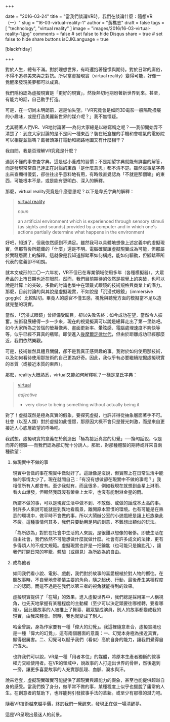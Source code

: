 +++

date = "2016-03-24"
title = "當我們談論VR時，我們在談論什麼：隨想VR（一）"
slug = "16-03-virtual-reality-1"
author = "黃樵志"
draft = false
tags = [ "technology", "virtual reality" ]
image = "images/2016/16-03-virtual-reality-1.jpg"
comments = false  # set false to hide Disqus
share = true  # set false to hide share buttons
isCJKLanguage = true

[blackfriday]

+++

對於人生，總有不滿。對於理想世界，有時還抱著憧憬與期待。對於日常的庸俗，不得不追尋美來與之對抗。所以當虛擬現實（virtual reality）變得可能，好像一覺醒來發現美夢都可以成真。
<!--more-->
我們隱約認為虛擬現實是「更好的現實」，然後熱切地期盼著新世界到來。甚至，有能力的話，自己動手打造。

可是，在一切尚未明朗前，還是怕失望。「VR究竟會是如同3D電影一般隔靴搔癢的小趣味，或是打造美麗新世界的媒介呢？」我不無懷疑。

尤其聽著人們VR、VR地討論著──為何大家總是以縮寫稱之呢？──我卻開始弄不清楚了：到底大家討論的是不是同一種東西？裝在紙盒裡的手機和會噴氣的電影院可以相提並論嗎？戴著頭罩打電動和網路地圖又有什麼相干？

我自問，我是否理解VR究竟是什麼？

遇到不懂的事會查字典，這是從小養成的習慣；不是期望字典就能有詳盡的解答，而是發現常常自己連正在討論的東西「是什麼意思」都不清不楚。雖然沒事拿字典出來查顯得傻氣，卻往往出乎意料地有用，有時候直覺認為「不就是那個嘛」的東西，可能根本不是，或是能有更明白、深入的解釋。

那麼，virtual reality究竟是什麼意思呢？以下是韋氏字典的解釋：

> [virtual reality](http://www.merriam-webster.com/dictionary/virtual%20reality)
> 
> *noun*
> 
> an artificial environment which is experienced through sensory stimuli (as sights and sounds) provided by a computer and in which one's actions partially determine what happens in the environment

好吧，知道了，但我依然感到不滿足。雖然我可以具體地想像上述定義中的虛擬現實，但那背後所蘊藏的「什麼」還是不明。電腦確實讓虛擬現實成為可能，但那屬於實踐層面上的解釋。這就像是我知道腳踏車如何構成，能如何驅動，但腳踏車所代表的意義卻不明朗。

就本文成形的二〇一六年初，VR不但已在專業領域使用多年（各種模擬器），大眾產品的上市日期也近在眼前。然而，我們目前期待的依然是視覺上的突破，也可以說是計算上的突破，多數的討論也集中在頭戴式眼鏡的技術規格與商業上的潛力。那麼，目前討論的與其說是虛擬現實，不如說是「沉浸式眼鏡」（immersive goggle）比較貼切。畢竟人的感官不僅五感，視覺與聽覺方面的模擬當不足以造就完整的現實。

當然，「沉浸式眼鏡」曾經備受矚目，卻以失敗告終；如今成功在望，當然令人振奮。技術發展總得一步一步來，現在的視覺擬真可以說是總算走出了第一里路吧。如今大家所為之苦惱的螢幕像素、畫面更新率、暈眩感、電腦處理速度不夠快等等，似乎已經不算真的瓶頸。即使進入[後摩爾定律世代](http://www.economist.com/technology-quarterly/2016-03-12/after-moores-law)，但由於距離成功已經那麼近，我們依然樂觀。

可是，技術雖然具體且關鍵，卻不是我真正感興趣的事。我對於如何使用那技術，以及如何看待使用那技術的自己更為好奇。因此，我似乎有必要繼續挖掘虛擬現實的本質（或接近本質的東西）。

那麼，reality大概熟悉，virtual又能如何解釋呢？一樣是韋氏字典：

> [virtual](http://www.merriam-webster.com/dictionary/virtual)
> 
> *adjective*
> 
> - very close to being something without actually being it

對了！虛擬既然是極為真實的假象，要探究虛擬，也許非得從抽象層面著手不可。社會（以至人類）對於虛擬如此憧憬，那原因大概不會只是聲光刺激，而是來自更接近人心底層欲望的呼喚吧。

我試想，虛擬現實的意義在於創造出「極為接近真實的幻覺」──換句話說，似是而非的體驗──而我們認為那幻覺十分誘人，那麽，對那種體驗的期待或許來自兩種欲望：

1. 做現實中不做的事

	現實中會做的事在現實中做就好了。這話像是沒說，但實際上在日常生活中能做的事情太少了。現在就問自己：「有沒有想做卻在現實中不做的事呢？」我相信所有人都會有。至少我就有，而且很多，例如我現在就想到金星上淋雨、看火山爆發，但顯然我既沒有榮幸上太空，也沒有能耐淋金星的雨。

	所謂不做的事，可以是現實生活中做不到、不敢做、或做的話成本太高的事。對許多人來說可能就是到異地看風景，離開原本習慣的環境。也有可能是在熟悉的環境中，做平時不會做的事，所以大鬧辦公室的小遊戲總是讓上班族樂此不疲。這種事情何其多，我們只要動用足夠的創意，不難想出類似的玩法。

	「為所欲為」對於在社會中生活的人來說，是很難以想像的奢侈。即使生活在自由社會，我們依然不可能想做什麼就做什麼。社會有許多成文的法律，更有多得煩人的不成文規範。虛擬現實也許是一把鑰匙（也可能只是鑰匙孔），讓我們打開日常的牢籠，體驗（或窺見）為所欲為的自由。

2. 成為他者

	如同我們看小說、電影、戲劇，我們對於故事的喜愛根植於對人物的嚮往。在聽故事時，不自覺地會移情主要的角色，隨之起伏、行動，最後產生某種程度上的認同。而這不過是在我們以第三者的視角就能得到的效果。

	虛擬現實提供了「在場」的效果，進入虛擬世界中，我們總是採用第一人稱視角，也先天地掌握有某種程度的主動權（至少可以決定頭要往哪裡轉，要看哪裡）。因此聽故事的人被推上了舞臺、觀眾變成演員，別人的故事都變成我的現實，由我來體會。同時，我也就變成了別人。

	哈金曾說，身為作家要有一種「偉大的幻覺」。我這裡隨意牽合，虛擬實境也是一種「偉大的幻覺」，這有兩個層面的意義：一、幻覺本身極為接近真實，顯得很厲害。二、幻覺可以賦予我們（看似）高於自身的能力，讓我們覺得自己偉大。
	
	也許我們可以說，VR是一種「用者本位」的媒體，將原本生產者獨斷的敘事權力交給使用者。在VR的領域中，說故事的人打造出世界的骨幹，然後退到一旁，讓更多喜愛故事的人充實那肌理、血脈、淚水與汗。

說來老套，虛擬現實確實可能提供了超現實與超能力的假象，甚至也能提供超越自身的感受。當我們換了身分，做平常不做的事，某種程度上似乎也擺脫了庸常的人生。在創意者的幫助下，也許能夠引發敘事手法的革新。或至少有那樣的潛力吧。

隨著VR技術越來越平價，終於我們一覺醒來，發現正在做一場清醒夢。

這是VR呈現出最迷人的前景。